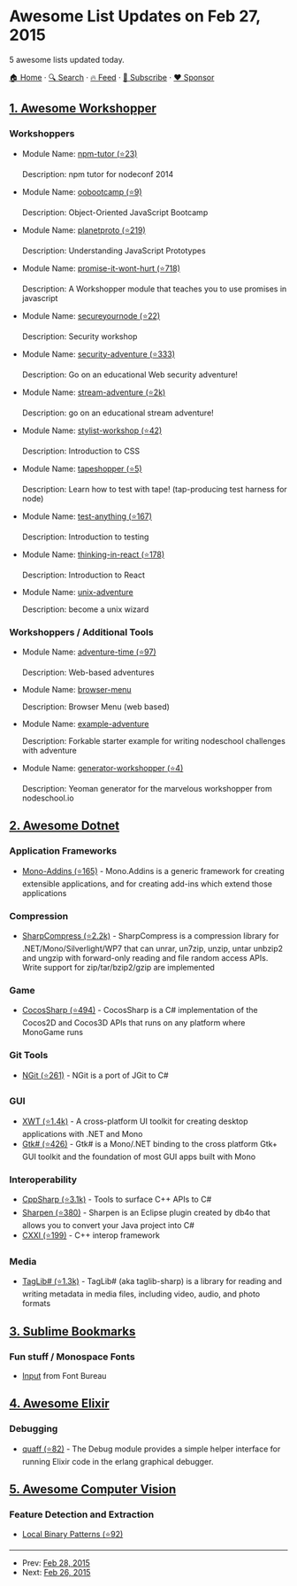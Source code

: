# Awesome List Updates on Feb 27, 2015

5 awesome lists updated today.

[🏠 Home](/README.md) · [🔍 Search](https://www.trackawesomelist.com/search/) · [🔥 Feed](https://www.trackawesomelist.com/rss.xml) · [📮 Subscribe](https://trackawesomelist.us17.list-manage.com/subscribe?u=d2f0117aa829c83a63ec63c2f&id=36a103854c) · [❤️  Sponsor](https://github.com/sponsors/theowenyoung)



## [1. Awesome Workshopper](/content/therebelrobot/awesome-workshopper/README.md)

### Workshoppers

- Module Name: [npm-tutor (⭐23)](https://github.com/timoxley/npm-tutor)

  Description: npm tutor for nodeconf 2014


- Module Name: [oobootcamp (⭐9)](https://github.com/winsonwq/OOBootcamp.js)

  Description: Object-Oriented JavaScript Bootcamp


- Module Name: [planetproto (⭐219)](https://github.com/sporto/planetproto)

  Description: Understanding JavaScript Prototypes


- Module Name: [promise-it-wont-hurt (⭐718)](https://github.com/stevekane/promise-it-wont-hurt)

  Description: A Workshopper module that teaches you to use promises in javascript


- Module Name: [secureyournode (⭐22)](https://github.com/someoneweird/secureyournode)

  Description: Security workshop


- Module Name: [security-adventure (⭐333)](https://github.com/toolness/security-adventure)

  Description: Go on an educational Web security adventure!


- Module Name: [stream-adventure (⭐2k)](https://github.com/substack/stream-adventure)

  Description: go on an educational stream adventure!


- Module Name: [stylist-workshop (⭐42)](https://github.com/alanshaw/stylist)

  Description: Introduction to CSS


- Module Name: [tapeshopper (⭐5)](https://github.com/tomgco/tapeshopper)

  Description: Learn how to test with tape! (tap-producing test harness for node)


- Module Name: [test-anything (⭐167)](https://github.com/finnp/test-anything)

  Description: Introduction to testing


- Module Name: [thinking-in-react (⭐178)](https://github.com/asbjornenge/thinking-in-react)

  Description: Introduction to React


- Module Name: [unix-adventure](https://github.com/substack/unix-adventure)

  Description: become a unix wizard



### Workshoppers / Additional Tools

- Module Name: [adventure-time (⭐97)](https://github.com/maxogden/adventure-time)

  Description: Web-based adventures


- Module Name: [browser-menu](https://www.npmjs.com/package/browser-menu)

  Description: Browser Menu (web based)


- Module Name: [example-adventure](https://github.com/substack/example-adventure)

  Description: Forkable starter example for writing nodeschool challenges with adventure


- Module Name: [generator-workshopper (⭐4)](https://github.com/mindcookin/generator-workshopper)

  Description: Yeoman generator for the marvelous workshopper from nodeschool.io



## [2. Awesome Dotnet](/content/quozd/awesome-dotnet/README.md)

### Application Frameworks

*   [Mono-Addins (⭐165)](https://github.com/mono/mono-addins) - Mono.Addins is a generic framework for creating extensible applications, and for creating add-ins which extend those applications

### Compression

*   [SharpCompress (⭐2.2k)](https://github.com/adamhathcock/sharpcompress) - SharpCompress is a compression library for .NET/Mono/Silverlight/WP7 that can unrar, un7zip, unzip, untar unbzip2 and ungzip with forward-only reading and file random access APIs. Write support for zip/tar/bzip2/gzip are implemented

### Game

*   [CocosSharp (⭐494)](https://github.com/mono/CocosSharp) - CocosSharp is a C# implementation of the Cocos2D and Cocos3D APIs that runs on any platform where MonoGame runs

### Git Tools

*   [NGit (⭐261)](https://github.com/mono/ngit) - NGit is a port of JGit to C#

### GUI

*   [XWT (⭐1.4k)](https://github.com/mono/xwt) - A cross-platform UI toolkit for creating desktop applications with .NET and Mono
*   [Gtk# (⭐426)](https://github.com/mono/gtk-sharp) - Gtk# is a Mono/.NET binding to the cross platform Gtk+ GUI toolkit and the foundation of most GUI apps built with Mono

### Interoperability

*   [CppSharp (⭐3.1k)](https://github.com/mono/CppSharp) - Tools to surface C++ APIs to C#
*   [Sharpen (⭐380)](https://github.com/mono/sharpen) - Sharpen is an Eclipse plugin created by db4o that allows you to convert your Java project into C#
*   [CXXI (⭐199)](https://github.com/mono/cxxi) - C++ interop framework

### Media

*   [TagLib# (⭐1.3k)](https://github.com/mono/taglib-sharp) - TagLib# (aka taglib-sharp) is a library for reading and writing
    metadata in media files, including video, audio, and photo formats

## [3. Sublime Bookmarks](/content/dreikanter/sublime-bookmarks/README.md)

### Fun stuff / Monospace Fonts

*   [Input](http://input.fontbureau.com) from Font Bureau

## [4. Awesome Elixir](/content/h4cc/awesome-elixir/README.md)

### Debugging

*   [quaff (⭐82)](https://github.com/qhool/quaff) - The Debug module provides a simple helper interface for running Elixir code in the erlang graphical debugger.

## [5. Awesome Computer Vision](/content/jbhuang0604/awesome-computer-vision/README.md)

### Feature Detection and Extraction

*   [Local Binary Patterns (⭐92)](https://github.com/nourani/LBP)

---

- Prev: [Feb 28, 2015](/content/2015/02/28/README.md)
- Next: [Feb 26, 2015](/content/2015/02/26/README.md)